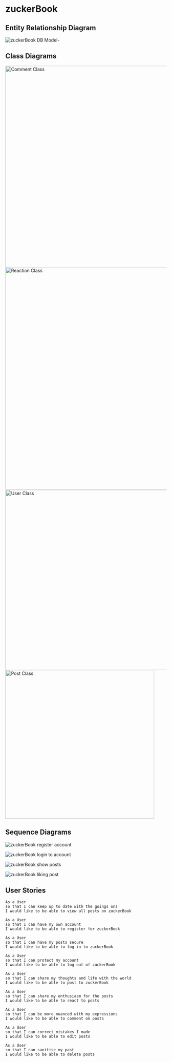 # zuckerBook


## Entity Relationship Diagram

![zuckerBook DB Model-](https://user-images.githubusercontent.com/71923215/102097713-296ecb80-3e1e-11eb-941b-408c6223221b.png)

## Class Diagrams

<img width="629" alt="Comment Class" src="https://user-images.githubusercontent.com/65411964/102484938-db94d600-405e-11eb-9ccb-cc3875f6969d.png">
<img width="696" alt="Reaction Class" src="https://user-images.githubusercontent.com/65411964/102484943-dd5e9980-405e-11eb-9e2a-f6674269dea3.png">
<img width="563" alt="User Class" src="https://user-images.githubusercontent.com/65411964/102484948-de8fc680-405e-11eb-9fc2-8e0edf6b6bde.png">
<img width="465" alt="Post Class" src="https://user-images.githubusercontent.com/65411964/102484963-e3547a80-405e-11eb-9279-12c82a2c1244.png">

## Sequence Diagrams

![zuckerBook register account](https://user-images.githubusercontent.com/71923215/104027127-dd197000-51be-11eb-8e7b-6759e0fec5fd.png)

![zuckerBook login to account](https://user-images.githubusercontent.com/71923215/104026965-9f1c4c00-51be-11eb-96f0-fcc46f75ed34.png)

![zuckerBook show posts](https://user-images.githubusercontent.com/71923215/104027262-0934f100-51bf-11eb-87a2-2c6273aeab0d.png)

![zuckerBook liking post](https://user-images.githubusercontent.com/71923215/104026735-451b8680-51be-11eb-9e74-6c0bbd5db779.png)


## User Stories

```
As a User
so that I can keep up to date with the goings ons
I would like to be able to view all posts on zuckerBook
````

```
As a User
so that I can have my own account
I would like to be able to register for zuckerBook
```

```
As a User
so that I can have my posts secure
I would like to be able to log in to zuckerBook
```

```
As a User
so that I can protect my account
I would like to be able to log out of zuckerBook
```

```
As a User
so that I can share my thoughts and life with the world
I would like to be able to post to zuckerBook
```

```
As a User
so that I can share my enthusiasm for the posts
I would like to be able to react to posts
```

```
As a User
so that I can be more nuanced with my expressions
I would like to be able to comment on posts
```

```
As a User
so that I can correct mistakes I made
I would like to be able to edit posts
```

```
As a User
so that I can sanitise my past
I would like to be able to delete posts
```
